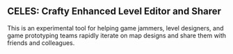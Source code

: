 ## CELES: Crafty Enhanced Level Editor and Sharer

This is an experimental tool for helping game jammers, level designers, and game prototyping teams rapidly iterate on map designs and share them with friends and colleagues.